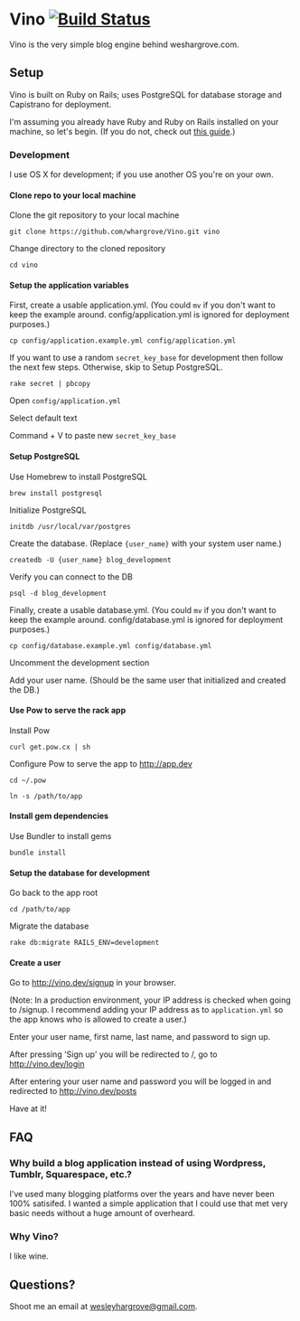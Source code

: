 # Vino [![Build Status](https://travis-ci.org/whargrove/Vino.svg?branch=master)](https://travis-ci.org/whargrove/Vino)

Vino is the very simple blog engine behind weshargrove.com.

## Setup

Vino is built on Ruby on Rails; uses PostgreSQL for database storage and Capistrano for deployment.

I'm assuming you already have Ruby and Ruby on Rails installed on your machine, so let's begin. (If you do not, check out [this guide](http://createdbypete.com/articles/ruby-on-rails-development-with-mac-os-x-mountain-lion/).)

### Development

I use OS X for development; if you use another OS you're on your own.

#### Clone repo to your local machine

Clone the git repository to your local machine

`git clone https://github.com/whargrove/Vino.git vino`

Change directory to the cloned repository

`cd vino`

#### Setup the application variables

First, create a usable application.yml. (You could `mv` if you don't want to keep the example around. config/application.yml is ignored for deployment purposes.)

`cp config/application.example.yml config/application.yml`

If you want to use a random `secret_key_base` for development then follow the next few steps. Otherwise, skip to Setup PostgreSQL.

`rake secret | pbcopy`

Open `config/application.yml`

Select default text

Command + V to paste new `secret_key_base`

#### Setup PostgreSQL

Use Homebrew to install PostgreSQL

`brew install postgresql`

Initialize PostgreSQL

`initdb /usr/local/var/postgres`

Create the database. (Replace `{user_name}` with your system user name.)

`createdb -U {user_name} blog_development`

Verify you can connect to the DB

`psql -d blog_development`

Finally, create a usable database.yml. (You could `mv` if you don't want to keep the example around. config/database.yml is ignored for deployment purposes.)

`cp config/database.example.yml config/database.yml`

Uncomment the development section

Add your user name. (Should be the same user that initialized and created the DB.)

#### Use Pow to serve the rack app

Install Pow

`curl get.pow.cx | sh`

Configure Pow to serve the app to http://app.dev

`cd ~/.pow`

`ln -s /path/to/app`

#### Install gem dependencies

Use Bundler to install gems

`bundle install`

#### Setup the database for development

Go back to the app root

`cd /path/to/app`

Migrate the database

`rake db:migrate RAILS_ENV=development`

#### Create a user

Go to http://vino.dev/signup in your browser.

(Note: In a production environment, your IP address is checked when going to /signup. I recommend adding your IP address as to `application.yml` so the app knows who is allowed to create a user.)

Enter your user name, first name, last name, and password to sign up.

After pressing 'Sign up' you will be redirected to /, go to http://vino.dev/login

After entering your user name and password you will be logged in and redirected to http://vino.dev/posts

Have at it!

## FAQ

### Why build a blog application instead of using Wordpress, Tumblr, Squarespace, etc.?

I've used many blogging platforms over the years and have never been 100% satisifed. I wanted a simple application that I could use that met very basic needs without a huge amount of overheard.

### Why Vino?

I like wine.

## Questions?

Shoot me an email at wesleyhargrove@gmail.com.
